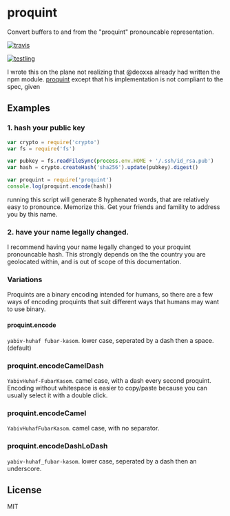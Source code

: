 # proquint

Convert buffers to and from the "proquint" pronouncable representation.

[![travis](https://travis-ci.org/dominictarr/pronounceable-binary.png?branch=master)
](https://travis-ci.org/dominictarr/pronounceable-binary)

[![testling](http://ci.testling.com/dominictarr/pronounceable-binary.png)
](http://ci.testling.com/dominictarr/pronounceable-binary)

I wrote this on the plane not realizing that @deoxxa already had written the npm module.
[proquint](https://github.com/deoxxa/proquint) except that his implementation is not
compliant to the spec, given 


## Examples

### 1. hash your public key

``` js
var crypto = require('crypto')
var fs = require('fs')

var pubkey = fs.readFileSync(process.env.HOME + '/.ssh/id_rsa.pub')
var hash = crypto.createHash('sha256').update(pubkey).digest()

var proquint = require('proquint')
console.log(proquint.encode(hash))
```

running this script will generate 8 hyphenated words,
that are relatively easy to pronounce. Memorize this.
Get your friends and famility to address you by this name.

### 2. have your name legally changed.

I recommend having your name legally changed to your
proquint pronouncable hash. This strongly depends on the
the country you are geolocated within,
and is out of scope of this documentation.

### Variations

Proquints are a binary encoding intended for humans,
so there are a few ways of encoding proquints that
suit different ways that humans may want to use binary.

#### proquint.encode

`yabiv-huhaf fubar-kasom`.
lower case, seperated by a dash then a space.
(default)

### proquint.encodeCamelDash

`YabivHuhaf-FubarKasom`.
camel case, with a dash every second proquint.
Encoding without whitespace is easier to copy/paste
because you can usually select it with a double click.

### proquint.encodeCamel

`YabivHuhafFubarKasom`.
camel case, with no separator.

### proquint.encodeDashLoDash

`yabiv-huhaf_fubar-kasom`.
lower case, seperated by a dash then an underscore.

## License

MIT
